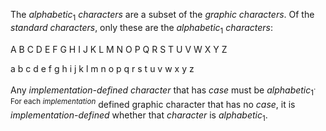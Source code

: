  



The *alphabetic*<sub>1</sub> *characters* are a subset of the *graphic characters*. Of the *standard characters*, only these are the *alphabetic*<sub>1</sub> *characters*: 



A B C D E F G H I J K L M N O P Q R S T U V W X Y Z 



a b c d e f g h i j k l m n o p q r s t u v w x y z 



Any <i>implementation-defined character</i> that has <i>case</i> must be <i>alphabetic</i><sub>1</sub><sup>. For each <i>implementation</i></sup> defined graphic character</i> that has no <i>case</i>, it is <i>implementation-defined</i> whether that <i>character</i> is <i>alphabetic</i><sub>1</sub>. 



